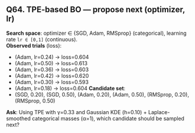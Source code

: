 ## Q64. TPE-based BO — propose next (optimizer, lr)
**Search space**: optimizer ∈ {SGD, Adam, RMSprop} (categorical), learning rate `lr ∈ [0,1]` (continuous).  
**Observed trials** (loss):
- (Adam, lr=0.24) → loss=0.604
- (Adam, lr=0.50) → loss=0.613
- (Adam, lr=0.36) → loss=0.603
- (Adam, lr=0.42) → loss=0.620
- (Adam, lr=0.30) → loss=0.593
- (Adam, lr=0.18) → loss=0.604
**Candidate set**:
- (SGD, 0.20), (SGD, 0.50), (Adam, 0.20), (Adam, 0.50), (RMSprop, 0.20), (RMSprop, 0.50)

**Ask**: Using TPE with γ=0.33 and Gaussian KDE (h=0.10) + Laplace-smoothed categorical masses (α=1), which candidate should be sampled next?